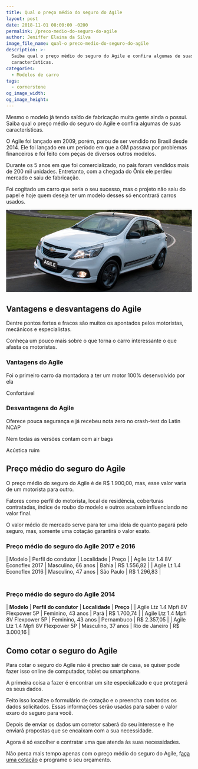 ```yaml
---
title: Qual o preço médio do seguro do Agile
layout: post
date: 2018-11-01 08:00:00 -0200
permalink: /preco-medio-do-seguro-do-agile
author: Jeniffer Elaina da Silva
image_file_name: qual-o preco-medio-do-seguro-do-agile
description: >-
  Saiba qual o preço médio do seguro do Agile e confira algumas de suas
  características.
categories:
  - Modelos de carro
tags:
  - cornerstone
og_image_width:
og_image_height:
---
```


Mesmo o modelo já tendo saído de fabricação muita gente ainda o possui. Saiba qual o preço médio do seguro do Agile e confira algumas de suas características.

O Agile foi lançado em 2009, porém, parou de ser vendido no Brasil desde 2014. Ele foi lançado em um período em que a GM passava por problemas financeiros e foi feito com peças de diversos outros modelos.

Durante os 5 anos em que foi comercializado, no país foram vendidos mais de 200 mil unidades. Entretanto, com a chegada do Ônix ele perdeu mercado e saiu de fabricação.

Foi cogitado um carro que seria o seu sucesso, mas o projeto não saiu do papel e hoje quem deseja ter um modelo desses só encontrará carros usados.

![Qual o preço médio do seguro do Agile](/uploads/qual-o-preco-medio-do-seguro-do-agile.jpg "Qual o preço médio do seguro do Agile")

## Vantagens e desvantagens do Agile

Dentre pontos fortes e fracos são muitos os apontados pelos motoristas, mecânicos e especialistas.

Conheça um pouco mais sobre o que torna o carro interessante o que afasta os motoristas.

### Vantagens do Agile

Foi o primeiro carro da montadora a ter um motor 100% desenvolvido por ela

Confortável

### Desvantagens do Agile

Oferece pouca segurança e já recebeu nota zero no crash-test do Latin NCAP

Nem todas as versões contam com air bags

Acústica ruim

## Preço médio do seguro do Agile

O preço médio do seguro do Agile é de R$ 1.900,00, mas, esse valor varia de um motorista para outro.

Fatores como perfil do motorista, local de residência, coberturas contratadas, índice de roubo do modelo e outros acabam influenciando no valor final.

O valor médio de mercado serve para ter uma ideia de quanto pagará pelo seguro, mas, somente uma cotação garantirá o valor exato.

### Preço médio do seguro do Agile 2017 e 2016

| Modelo       | Perfil do condutor       | Localidade       | Preço |
| Agile Ltz 1.4 8V Econoflex 2017       | Masculino, 66 anos       | Bahia       | R$ 1.556,82 |
| Agile Lt 1.4 Econoflex 2016       | Masculino, 47 anos       | São Paulo       | R$ 1.296,83 |

### <br>Preço médio do seguro do Agile 2014

| **Modelo**       | **Perfil do condutor**       | **Localidade**       | **Preço** |
| Agile Ltz 1.4 Mpfi 8V Flexpower 5P       | Feminino, 43 anos       | Pará       | R$ 1.700,74 |
| Agile Ltz 1.4 Mpfi 8V Flexpower 5P       | Feminino, 43 anos       | Pernambuco       | R$ 2.357,05 |
| Agile Ltz 1.4 Mpfi 8V Flexpower 5P       | Masculino, 37 anos       | Rio de Janeiro       | R$ 3.000,16 |

## Como cotar o seguro do Agile

Para cotar o seguro do Agile não é preciso sair de casa, se quiser pode fazer isso online de computador, tablet ou smartphone.

A primeira coisa a fazer é encontrar um site especializado e que protegerá os seus dados.

Feito isso localize o formulário de cotação e o preencha com todos os dados solicitados. Essas informações serão usadas para saber o valor exaro do seguro para você.

Depois de enviar os dados um corretor saberá do seu interesse e lhe enviará propostas que se encaixam com a sua necessidade.

Agora é só escolher e contratar uma que atenda às suas necessidades.

Não perca mais tempo apenas com o preço médio do seguro do Agile, f[aça uma cotação](https://www.segurodeautomovel.org/cotacao-online-seguro-auto) e programe o seu orçamento.